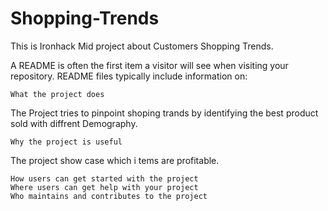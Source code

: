 # Shopping-Trends
This is Ironhack Mid project about Customers Shopping Trends.

A README is often the first item a visitor will see when visiting your repository. README files typically include information on:

	What the project does
 The Project tries to pinpoint shoping trands by identifying the best product sold with diffrent Demography. 
	
 	Why the project is useful
 The project show case which i tems are profitable.
	
 	How users can get started with the project
	Where users can get help with your project
	Who maintains and contributes to the project
